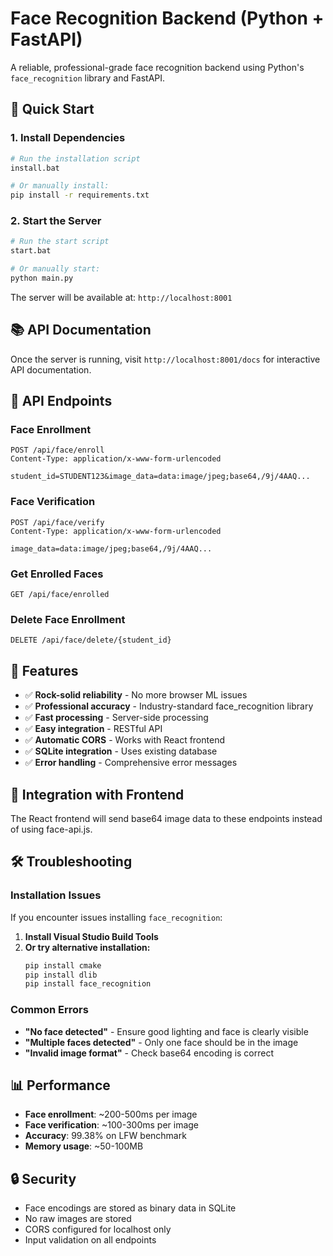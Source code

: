 # Face Recognition Backend (Python + FastAPI)

A reliable, professional-grade face recognition backend using Python's `face_recognition` library and FastAPI.

## 🚀 Quick Start

### 1. Install Dependencies
```bash
# Run the installation script
install.bat

# Or manually install:
pip install -r requirements.txt
```

### 2. Start the Server
```bash
# Run the start script
start.bat

# Or manually start:
python main.py
```

The server will be available at: `http://localhost:8001`

## 📚 API Documentation

Once the server is running, visit `http://localhost:8001/docs` for interactive API documentation.

## 🔧 API Endpoints

### Face Enrollment
```http
POST /api/face/enroll
Content-Type: application/x-www-form-urlencoded

student_id=STUDENT123&image_data=data:image/jpeg;base64,/9j/4AAQ...
```

### Face Verification
```http
POST /api/face/verify
Content-Type: application/x-www-form-urlencoded

image_data=data:image/jpeg;base64,/9j/4AAQ...
```

### Get Enrolled Faces
```http
GET /api/face/enrolled
```

### Delete Face Enrollment
```http
DELETE /api/face/delete/{student_id}
```

## 🎯 Features

- ✅ **Rock-solid reliability** - No more browser ML issues
- ✅ **Professional accuracy** - Industry-standard face_recognition library
- ✅ **Fast processing** - Server-side processing
- ✅ **Easy integration** - RESTful API
- ✅ **Automatic CORS** - Works with React frontend
- ✅ **SQLite integration** - Uses existing database
- ✅ **Error handling** - Comprehensive error messages

## 🔄 Integration with Frontend

The React frontend will send base64 image data to these endpoints instead of using face-api.js.

## 🛠 Troubleshooting

### Installation Issues
If you encounter issues installing `face_recognition`:

1. **Install Visual Studio Build Tools**
2. **Or try alternative installation:**
   ```bash
   pip install cmake
   pip install dlib
   pip install face_recognition
   ```

### Common Errors
- **"No face detected"** - Ensure good lighting and face is clearly visible
- **"Multiple faces detected"** - Only one face should be in the image
- **"Invalid image format"** - Check base64 encoding is correct

## 📊 Performance

- **Face enrollment**: ~200-500ms per image
- **Face verification**: ~100-300ms per image
- **Accuracy**: 99.38% on LFW benchmark
- **Memory usage**: ~50-100MB

## 🔒 Security

- Face encodings are stored as binary data in SQLite
- No raw images are stored
- CORS configured for localhost only
- Input validation on all endpoints
